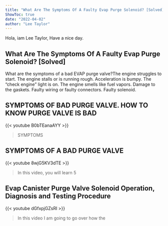 ```yaml
---
title: "What Are The Symptoms Of A Faulty Evap Purge Solenoid? [Solved]"
ShowToc: true 
date: "2022-04-02"
author: "Lee Taylor" 
---
```


Hola, iam Lee Taylor, Have a nice day.
## What Are The Symptoms Of A Faulty Evap Purge Solenoid? [Solved]
What are the symptoms of a bad EVAP purge valve?The engine struggles to start. 
 The engine stalls or is running rough. 
 Acceleration is bumpy. 
 The “check engine” light is on. 
 The engine smells like fuel vapors. 
 Damage to the gaskets. 
 Faulty wiring or faulty connectors. 
 Faulty solenoid.

## SYMPTOMS OF BAD PURGE VALVE. HOW TO KNOW PURGE VALVE IS BAD
{{< youtube B0bTEanaAYY >}}
>SYMPTOMS

## SYMPTOMS OF A BAD PURGE VALVE
{{< youtube 8wjG5KV3dTE >}}
>In this video, you will learn 5 

## Evap Canister Purge Valve Solenoid Operation, Diagnosis and Testing Procedure
{{< youtube dGfxpjGZsRI >}}
>In this video I am going to go over how the 

